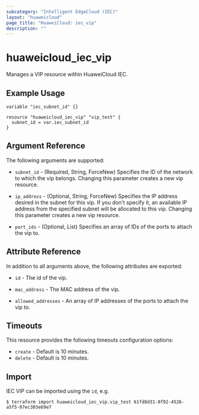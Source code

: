 ```yaml
---
subcategory: "Intelligent EdgeCloud (IEC)"
layout: "huaweicloud"
page_title: "HuaweiCloud: iec_vip"
description: ""
---
```


# huaweicloud_iec_vip

Manages a VIP resource within HuaweiCloud IEC.

## Example Usage

```hcl
variable "iec_subnet_id" {}

resource "huaweicloud_iec_vip" "vip_test" {
  subnet_id = var.iec_subnet_id
}
```

## Argument Reference

The following arguments are supported:

* `subnet_id` - (Required, String, ForceNew) Specifies the ID of the network to which the vip belongs.
  Changing this parameter creates a new vip resource.

* `ip_address` - (Optional, String, ForceNew) Specifies the IP address desired in the subnet for this vip.
  If you don't specify it, an available IP address from the specified subnet will be allocated to this vip.
  Changing this parameter creates a new vip resource.

* `port_ids` - (Optional, List) Specifies an array of IDs of the ports to attach the vip to.

## Attribute Reference

In addition to all arguments above, the following attributes are exported:

* `id` - The id of the vip.

* `mac_address` - The MAC address of the vip.

* `allowed_addresses` - An array of IP addresses of the ports to attach the vip to.

## Timeouts

This resource provides the following timeouts configuration options:

* `create` - Default is 10 minutes.
* `delete` - Default is 10 minutes.

## Import

IEC VIP can be imported using the `id`, e.g.

```
$ terraform import huaweicloud_iec_vip.vip_test 61fd8d31-8f92-4526-a5f5-07ec303e69e7
```
